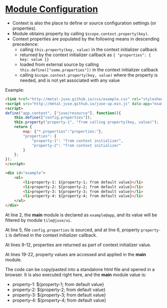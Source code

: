 # [Module Configuration](..)

* Context is also the place to define or source configuration settings (or properties).
* Module obtains property by calling `$scope.context.property(key)`.
* Context properties are populated by the following means in descending precedence:
    * calling `this.property(key, value)` in the context initializer callback
    * returned by the context initializer callback as `{ "properties": { key: value }}`
    * loaded from external source by calling `this.define(["some.properties"])` in the context initializer callback
    * calling `$scope.context.property(key, value)` where the property is needed, and is not yet associated with any value

Example:

```html
<link href="http://metal-juse.github.io/css/example.css" rel="stylesheet"/>
<script src="http://metal-juse.github.io/juse-up.min.js" data-app="example@app|tile@juse/ui"></script>
<script>
define("app.context", ["juse/resource"], function(){
	this.define(["config.properties"]);
	this.property("property-1", "from calling property(key, value)");
	return {
		map: {"*.properties":"properties:"},
		"properties": {
			"property-1": "from context initializer",
			"property-2": "from context initializer"
		}
	};
});
</script>

<div id="example">
	<ul>
		<li>property-1: ${property-1; from default value}</li>
		<li>property-2: ${property-2; from default value}</li>
		<li>property-3: ${property-3; from default value}</li>
		<li>property-4: ${property-4; from default value}</li>
	</ul>
</div>
```

At line 2, the **main** module is declared as `example@app`, and its value will be filtered by module `tile@juse/ui`.

At line 5, file `config.properties` is sourced, and at line 6, property `property-1` is defined in the context initializer callback.

At lines 9-12, properties are returned as part of context initializer value.

At lines 19-22, property values are accessed and applied in the **main** module.

The code can be copy/pasted into a standalone html file and opened in a browser.
It is also executed right here, and the **main** module value is:

<section>
<link href="http://metal-juse.github.io/css/example.css" rel="stylesheet"/>
<script src="http://metal-juse.github.io/juse-up.min.js" data-app="example@app|tile@juse/ui"></script>
<script>
define("app.context", ["juse/resource"], function(){
	this.define(["config.properties"]);
	this.property("property-1", "from calling property(key, value)");
	return {
		map: {"*.properties":"properties:"},
		"properties": {
			"property-1": "from context initializer",
			"property-2": "from context initializer"
		}
	};
});
</script>

<div id="example">
	<ul>
		<li>property-1: ${property-1; from default value}</li>
		<li>property-2: ${property-2; from default value}</li>
		<li>property-3: ${property-3; from default value}</li>
		<li>property-4: ${property-4; from default value}</li>
	</ul>
</div>
</section>
